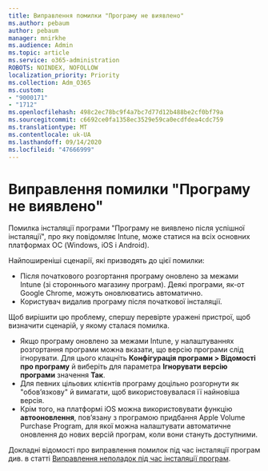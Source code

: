 ```yaml
---
title: Виправлення помилки "Програму не виявлено"
ms.author: pebaum
author: pebaum
manager: mnirkhe
ms.audience: Admin
ms.topic: article
ms.service: o365-administration
ROBOTS: NOINDEX, NOFOLLOW
localization_priority: Priority
ms.collection: Adm_O365
ms.custom:
- "9000171"
- "1712"
ms.openlocfilehash: 498c2ec78bc9f4a7bc7d77d12b488be2cf0bf79a
ms.sourcegitcommit: c6692ce0fa1358ec3529e59ca0ecdfdea4cdc759
ms.translationtype: MT
ms.contentlocale: uk-UA
ms.lasthandoff: 09/14/2020
ms.locfileid: "47666999"
---
```

# <a name="mitigate-the-application-was-not-detected-error"></a>Виправлення помилки "Програму не виявлено"

Помилка інсталяції програми "Програму не виявлено після успішної інсталяції", про яку повідомляє Intune, може статися на всіх основних платформах ОС (Windows, iOS і Android).

Найпоширеніші сценарії, які призводять до цієї помилки:

- Після початкового розгортання програму оновлено за межами Intune (зі стороннього магазину програм). Деякі програми, як-от Google Chrome, можуть оновлюватись автоматично.
- Користувач видалив програму після початкової інсталяції.

Щоб вирішити цю проблему, спершу перевірте уражені пристрої, щоб визначити сценарій, у якому сталася помилка.

- Якщо програму оновлено за межами Intune, у налаштуваннях розгортання програми можна вказати, що версію програми слід ігнорувати. Для цього клацніть **Конфігурація програми > Відомості про програму** й виберіть для параметра **Ігнорувати версію програми** значення **Так**.
- Для певних цільових клієнтів програму доцільно розгорнути як "обов’язкову" й вимагати, щоб використовувалася її найновіша версія.
- Крім того, на платформі iOS можна використовувати функцію **автооновлення**, пов’язану з програмою придбання Apple Volume Purchase Program, для якої можна налаштувати автоматичне оновлення до нових версій програм, коли вони стануть доступними.

Докладні відомості про виправлення помилок під час інсталяції програм див. в статті [Виправлення неполадок під час інсталяції програм](https://docs.microsoft.com/intune/troubleshoot-app-install).
